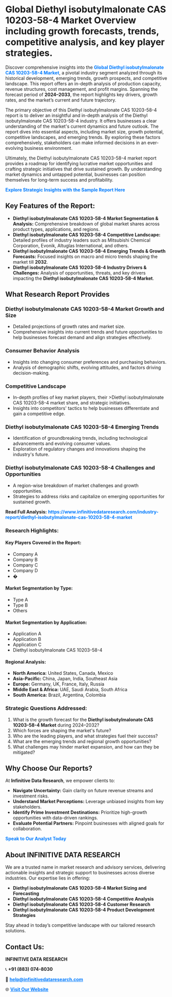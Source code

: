 <h1>Global Diethyl isobutylmalonate CAS 10203-58-4 Market Overview including growth forecasts, trends, competitive analysis, and key player strategies.</h1>
<p>
Discover comprehensive insights into the 
<a href="https://www.infinitivedataresearch.com/industry-report/diethyl-isobutylmalonate-cas-10203-58-4-market" rel="dofollow" style="color: #007BFF; text-decoration: none;"><strong>Global Diethyl isobutylmalonate CAS 10203-58-4 Market</strong></a>, a pivotal industry segment analyzed through its historical development, emerging trends, growth prospects, and competitive landscape. This report offers an in-depth analysis of production capacity, revenue structures, cost management, and profit margins. Spanning the forecast period of <strong>2024–2033</strong>, the report highlights key drivers, growth rates, and the market’s current and future trajectory.
</p>
<p>
The primary objective of this Diethyl isobutylmalonate CAS 10203-58-4 report is to deliver an insightful and in-depth analysis of the Diethyl isobutylmalonate CAS 10203-58-4 industry. It offers businesses a clear understanding of the market's current dynamics and future outlook. The report dives into essential aspects, including market size, growth potential, competitive landscapes, and emerging trends. By exploring these factors comprehensively, stakeholders can make informed decisions in an ever-evolving business environment.
</p>
<p>
Ultimately, the Diethyl isobutylmalonate CAS 10203-58-4 market report provides a roadmap for identifying lucrative market opportunities and crafting strategic initiatives that drive sustained growth. By understanding market dynamics and untapped potential, businesses can position themselves for long-term success and profitability.
</p>
<p>
<a href="https://www.infinitivedataresearch.com/request-sample/reportId=111022" style="color: #007BFF; text-decoration: none;"><strong>Explore Strategic Insights with the Sample Report Here</strong></a>
</p>

<h2>Key Features of the Report:</h2>
<ul>
<li><strong>Diethyl isobutylmalonate CAS 10203-58-4 Market Segmentation & Analysis:</strong> Comprehensive breakdown of global market shares across product types, applications, and regions.</li>
<li><strong>Diethyl isobutylmalonate CAS 10203-58-4 Competitive Landscape:</strong> Detailed profiles of industry leaders such as Mitsubishi Chemical Corporation, Evonik, Altuglas International, and others.</li>
<li><strong>Diethyl isobutylmalonate CAS 10203-58-4 Emerging Trends & Growth Forecasts:</strong> Focused insights on macro and micro trends shaping the market till <strong>2032</strong>.</li>
<li><strong>Diethyl isobutylmalonate CAS 10203-58-4 Industry Drivers & Challenges:</strong> Analysis of opportunities, threats, and key drivers impacting the <strong>Diethyl isobutylmalonate CAS 10203-58-4 Market</strong>.</li>
</ul>

<h2>What Research Report Provides</h2>
<h3>Diethyl isobutylmalonate CAS 10203-58-4 Market Growth and Size</h3>
<ul>
<li>Detailed projections of growth rates and market size.</li>
<li>Comprehensive insights into current trends and future opportunities to help businesses forecast demand and align strategies effectively.</li>
</ul>

<h3>Consumer Behavior Analysis</h3>
<ul>
<li>Insights into changing consumer preferences and purchasing behaviors.</li>
<li>Analysis of demographic shifts, evolving attitudes, and factors driving decision-making.</li>
</ul>

<h3>Competitive Landscape</h3>
<ul>
<li>In-depth profiles of key market players, their >Diethyl isobutylmalonate CAS 10203-58-4 market share, and strategic initiatives.</li>
<li>Insights into competitors' tactics to help businesses differentiate and gain a competitive edge.</li>
</ul>

<h3>Diethyl isobutylmalonate CAS 10203-58-4 Emerging Trends</h3>
<ul>
<li>Identification of groundbreaking trends, including technological advancements and evolving consumer values.</li>
<li>Exploration of regulatory changes and innovations shaping the industry's future.</li>
</ul>

<h3>Diethyl isobutylmalonate CAS 10203-58-4 Challenges and Opportunities</h3>
<ul>
<li>A region-wise breakdown of market challenges and growth opportunities.</li>
<li>Strategies to address risks and capitalize on emerging opportunities for sustained growth.</li>
</ul>
<p><strong>Read Full Analysis:</strong> <a href="https://www.infinitivedataresearch.com/industry-report/diethyl-isobutylmalonate-cas-10203-58-4-market" rel="dofollow" style="color: #007BFF; text-decoration: none;"><strong>https://www.infinitivedataresearch.com/industry-report/diethyl-isobutylmalonate-cas-10203-58-4-market</strong></a></p>
<h3>Research Highlights:</h3>
<h4>Key Players Covered in the Report:</h4>
<ul><li>Company A</li><li>Company B</li><li>Company C</li><li>Company D</li><li>�</li></ul>
<h4>Market Segmentation by Type:</h4>
<ul><li>Type A</li><li>Type B</li><li>Others</li></ul>
<h4>Market Segmentation by Application:</h4>
<ul><li>Application A</li><li>Application B</li><li>Application C</li><li>Diethyl isobutylmalonate CAS 10203-58-4</li></ul>

<h4>Regional Analysis:</h4>
<ul>
<li><strong>North America:</strong> United States, Canada, Mexico</li>
<li><strong>Asia-Pacific:</strong> China, Japan, India, Southeast Asia</li>
<li><strong>Europe:</strong> Germany, UK, France, Italy, Russia</li>
<li><strong>Middle East & Africa:</strong> UAE, Saudi Arabia, South Africa</li>
<li><strong>South America:</strong> Brazil, Argentina, Colombia</li>
</ul>

<h3>Strategic Questions Addressed:</h3>
<ol>
<li>What is the growth forecast for the <strong>Diethyl isobutylmalonate CAS 10203-58-4 Market</strong> during 2024–2032?</li>
<li>Which forces are shaping the market's future?</li>
<li>Who are the leading players, and what strategies fuel their success?</li>
<li>What are the emerging trends and regional growth opportunities?</li>
<li>What challenges may hinder market expansion, and how can they be mitigated?</li>
</ol>

<h2>Why Choose Our Reports?</h2>
<p>At <strong>Infinitive Data Research</strong>, we empower clients to:</p>
<ul>
<li><strong>Navigate Uncertainty:</strong> Gain clarity on future revenue streams and investment risks.</li>
<li><strong>Understand Market Perceptions:</strong> Leverage unbiased insights from key stakeholders.</li>
<li><strong>Identify Prime Investment Destinations:</strong> Prioritize high-growth opportunities with data-driven rankings.</li>
<li><strong>Evaluate Potential Partners:</strong> Pinpoint businesses with aligned goals for collaboration.</li>
</ul>
<p><a href="https://www.infinitivedataresearch.com/industry-report/diethyl-isobutylmalonate-cas-10203-58-4-market" rel="dofollow" style="color: #007BFF; text-decoration: none;"><strong>Speak to Our Analyst Today</strong></a></p>

<h2>About INFINITIVE DATA RESEARCH</h2>
<p>We are a trusted name in market research and advisory services, delivering actionable insights and strategic support to businesses across diverse industries. Our expertise lies in offering:</p>
<ul>
<li><strong>Diethyl isobutylmalonate CAS 10203-58-4 Market Sizing and Forecasting</strong></li>
<li><strong>Diethyl isobutylmalonate CAS 10203-58-4 Competitive Analysis</strong></li>
<li><strong>Diethyl isobutylmalonate CAS 10203-58-4 Customer Research</strong></li>
<li><strong>Diethyl isobutylmalonate CAS 10203-58-4 Product Development Strategies</strong></li>
</ul>
<p>Stay ahead in today’s competitive landscape with our tailored research solutions.</p>

<h2>Contact Us:</h2>
<p><strong>INFINITIVE DATA RESEARCH</strong></p>
<p>📞 <strong>+91 (883) 074-8030</strong></p>
<p>📧 <strong><a href="mailto:help@infinitivedataresearch.com" style="color: #007BFF;">help@infinitivedataresearch.com</a></strong></p>
<p>🌐 <strong><a href="https://www.infinitivedataresearch.com" rel="dofollow" style="color: #007BFF;">Visit Our Website</a></strong></p>